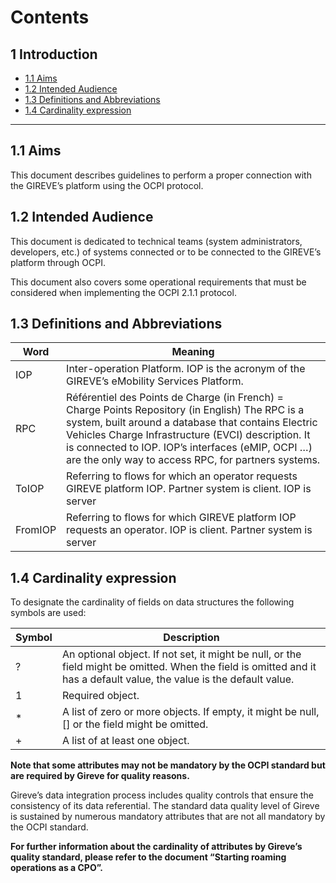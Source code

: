 # Contents
## 1 Introduction
* [1.1 Aims](#11-aims)
* [1.2 Intended Audience](#12-intended-audience)
* [1.3 Definitions and Abbreviations](#13-definitions-and-abbreviations)
* [1.4 Cardinality expression](#14-cardinality-expression)

***

## 1.1 Aims

This document describes guidelines to perform a proper connection with the GIREVE’s platform using the OCPI protocol.

## 1.2 Intended Audience

This document is dedicated to technical teams (system administrators, developers, etc.) of systems connected or to be connected to the GIREVE’s platform through OCPI.

This document also covers some operational requirements that must be considered when implementing the OCPI 2.1.1 protocol.

## 1.3 Definitions and Abbreviations

| Word | Meaning |
| ----------- | ----------- |
| IOP | Inter-operation Platform. IOP is the acronym of the GIREVE’s eMobility Services Platform. |
| RPC | Référentiel des Points de Charge (in French) = Charge Points Repository (in English) The RPC is a system, built around a database that contains Electric Vehicles Charge Infrastructure (EVCI) description. It is connected to IOP. IOP’s interfaces (eMIP, OCPI …) are the only way to access RPC, for partners systems. |
| ToIOP | Referring to flows for which an operator requests GIREVE platform IOP. Partner system is client. IOP is server |
| FromIOP | Referring to flows for which GIREVE platform IOP requests an operator. IOP is client. Partner system is server |

## 1.4 Cardinality expression

To designate the cardinality of fields on data structures the following symbols are used:

| Symbol | Description |
| ----------- | ----------- |
| ? | An optional object. If not set, it might be null, or the field might be omitted. When the field is omitted and it has a default value, the value is the default value. |
| 1 | Required object. |
| * | A list of zero or more objects. If empty, it might be null, [] or the field might be omitted. |
| + | A list of at least one object. |

**Note that some attributes may not be mandatory by the OCPI standard but are required by Gireve for quality reasons.**

Gireve’s data integration process includes quality controls that ensure the consistency of its data referential. The standard data quality level of Gireve is sustained by numerous mandatory attributes that are not all mandatory by the OCPI standard.

**For further information about the cardinality of attributes by Gireve’s quality standard, please refer to the document “Starting roaming operations as a CPO”.**
